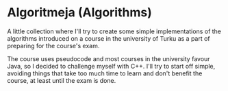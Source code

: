 # Algoritmeja (Algorithms)

A little collection where I'll try to create some simple implementations of the algorithms introduced on a course in the university of Turku as a part of preparing for the course's exam.

The course uses pseudocode and most courses in the university favour Java, so I decided to challenge myself with C++. I'll try to start off simple, avoiding things that take too much time to learn and don't benefit the course, at least until the exam is done.
